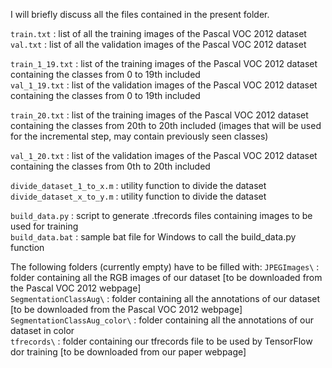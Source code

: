 I will briefly discuss all the files contained in the present folder.

```train.txt``` : list of all the training images of the Pascal VOC 2012 dataset   
```val.txt``` : list of all the validation images of the Pascal VOC 2012 dataset


```train_1_19.txt``` : list of the training images of the Pascal VOC 2012 dataset containing the classes from 0 to 19th included   
```val_1_19.txt``` : list of the validation images of the Pascal VOC 2012 dataset containing the classes from 0 to 19th included


```train_20.txt``` : list of the training images of the Pascal VOC 2012 dataset containing the classes from 20th to 20th included (images that will be used for the incremental step, may contain previously seen classes)

```val_1_20.txt``` : list of the validation images of the Pascal VOC 2012 dataset containing the classes from 0th to 20th included

```divide_dataset_1_to_x.m``` : utility function to divide the dataset   
```divide_dataset_x_to_y.m``` : utility function to divide the dataset


```build_data.py``` : script to generate .tfrecords files containing images to be used for training   
```build_data.bat``` : sample bat file for Windows to call the build_data.py function



The following folders (currently empty) have to be filled with:
```JPEGImages\``` : folder containing all the RGB images of our dataset [to be downloaded from the Pascal VOC 2012 webpage]  
```SegmentationClassAug\``` : folder containing all the annotations of our dataset [to be downloaded from the Pascal VOC 2012 webpage]   
```SegmentationClassAug_color\``` : folder containing all the annotations of our dataset in color    
```tfrecords\``` : folder containing our tfrecords file to be used by TensorFlow dor training [to be downloaded from our paper webpage]   